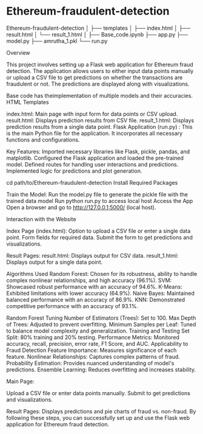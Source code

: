 # Ethereum-fraudulent-detection
Ethereum-fraudulent-detection
│
├── templates
│   ├── index.html
│   ├── result.html
│   └── result_1.html
│
├── Base_code.ipynb
├── app.py
├── model.py
├── amrutha_1.pkl
└── run.py

Overview

This project involves setting up a Flask web application for Ethereum fraud detection. The application allows users to either input data points manually or upload a CSV file to get predictions on whether the transactions are fraudulent or not. The predictions are displayed along with visualizations.

Base code has theimplementation of multiple models and their accuracies.
HTML Templates

index.html: Main page with input form for data points or CSV upload.
result.html: Displays prediction results from CSV file.
result_1.html: Displays prediction results from a single data point.
Flask Application (run.py) : This is the main Python file for the application. It incorporates all necessary functions and configurations.

Key Features:
Imported necessary libraries like Flask, pickle, pandas, and matplotlib.
Configured the Flask application and loaded the pre-trained model.
Defined routes for handling user interactions and predictions.
Implemented logic for predictions and plot generation.

cd path/to/Ethereum-fraudulent-detection
Install Required Packages

Train the Model:
Run the model.py file to generate the pickle file with the trained data model
Run python run.py to access local host
Access the App
Open a browser and go to http://127.0.0.1:5000/ (local host).

Interaction with the Website

Index Page (index.html):
Option to upload a CSV file or enter a single data point.
Form fields for required data.
Submit the form to get predictions and visualizations.

Result Pages:
result.html: Displays output for CSV data.
result_1.html: Displays output for a single data point.

Algorithms Used
Random Forest: Chosen for its robustness, ability to handle complex nonlinear relationships, and high accuracy (96.1%).
SVM: Showcased robust performance with an accuracy of 94.6%.
K-Means: Exhibited limitations with lower accuracy (64.9%).
Naive Bayes: Maintained balanced performance with an accuracy of 86.9%.
KNN: Demonstrated competitive performance with an accuracy of 93.1%.

Random Forest Tuning
Number of Estimators (Trees): Set to 100.
Max Depth of Trees: Adjusted to prevent overfitting.
Minimum Samples per Leaf: Tuned to balance model complexity and generalization.
Training and Testing Set Split: 80% training and 20% testing.
Performance Metrics: Monitored accuracy, recall, precision, error rate, F1 Score, and AUC.
Applicability to Fraud Detection
Feature Importance: Measures significance of each feature.
Nonlinear Relationships: Captures complex patterns of fraud.
Probability Estimation: Provides nuanced understanding of model's predictions.
Ensemble Learning: Reduces overfitting and increases stability.

Main Page:

Upload a CSV file or enter data points manually.
Submit to get predictions and visualizations.

Result Pages:
Displays predictions and pie charts of fraud vs. non-fraud.
By following these steps, you can successfully set up and use the Flask web application for Ethereum fraud detection.
